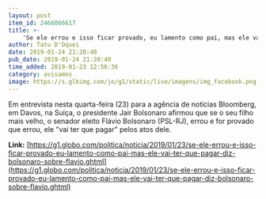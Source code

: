 ```yaml
---
layout: post
item_id: 2466066617
title: >-
    'Se ele errou e isso ficar provado, eu lamento como pai, mas ele vai ter que pagar', diz Bolsonaro sobre Flávio
author: Tatu D'Oquei
date: 2019-01-24 21:20:40
pub_date: 2019-01-24 21:20:40
time_added: 2019-01-23 12:56:36
category: avisamos
image: https://s.glbimg.com/jo/g1/static/live/imagens/img_facebook.png
---
```


Em entrevista nesta quarta-feira (23) para a agência de notícias Bloomberg, em Davos, na Suíça, o presidente Jair Bolsonaro afirmou que se o seu filho mais velho, o senador eleito Flávio Bolsonaro (PSL-RJ), errou e for provado que errou, ele "vai ter que pagar" pelos atos dele.

**Link:** [https://g1.globo.com/politica/noticia/2019/01/23/se-ele-errou-e-isso-ficar-provado-eu-lamento-como-pai-mas-ele-vai-ter-que-pagar-diz-bolsonaro-sobre-flavio.ghtml](https://g1.globo.com/politica/noticia/2019/01/23/se-ele-errou-e-isso-ficar-provado-eu-lamento-como-pai-mas-ele-vai-ter-que-pagar-diz-bolsonaro-sobre-flavio.ghtml)

